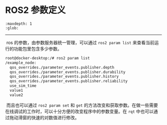 # ROS2 参数定义

```{toctree}
:maxdepth: 1
:glob:
```

------

​	ros 的参数，由参数服务器统一管理，可以通过 `ros2 param list` 来查看当前运行的功能包里包含多少参数。

```bash
root@docker-desktop:/# ros2 param list
/example_node:
  qos_overrides./parameter_events.publisher.depth
  qos_overrides./parameter_events.publisher.durability
  qos_overrides./parameter_events.publisher.history
  qos_overrides./parameter_events.publisher.reliability
  use_sim_time
  value1
  value2
```

​	而且也可以通过 `ros2 param set` 和 `get` 的方法改变和获取参数。在做一些需要在线调试的工作时，可以十分方便的改变程序中的参数变量。在 `rqt` 中也可以通过拖动滑窗的快速的对数值进行修改。
